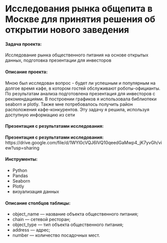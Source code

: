 # Исследования рынка общепита в Москве для принятия решения об открытии нового заведения

#### Задача проекта:

Исследование рынка общественного питания на основе открытых данных, подготовка презентации для инвесторов

#### Описание проекта:
Мною был исследован вопрос - будет ли успешным и популярным на долгое время кафе, в
котором гостей обслуживают роботы-официанты. По результатам анализа подготовлена
презентация для инвесторов с рекомендациями. В построении графиков я использовала
библиотеки seaborn и plotly. Также мне потребовалось получить район расположения
кафе-конкурентов. Эту задачу я решила, используя доступную информацию из сети

#### Презентация с результатами исследования:
<div class="alert alert-block alert-info">
<b> Презентация с результатами исследования: </b> https://drive.google.com/file/d/1WYl0cVQJ6IVQ10qeedGaMwp4_jK7yvGh/view?usp=sharing
    </div>
    
#### Инструменты:
- Python
- Pandas
- Seaborn
- Plotly
- визуализация данных

#### Описание столбцов таблицы:

- object_name — название объекта общественного питания;
- chain — сетевой ресторан;
- object_type — тип объекта общественного питания;
- address — адрес;
- number — количество посадочных мест.
